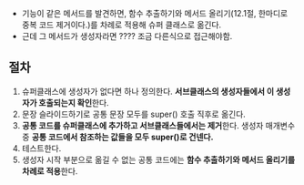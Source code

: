 - 기능이 같은 메서드를 발견하면, 함수 추출하기와 메서드 올리기(12.1절, 한마디로 중복 코드 제거이다.)를 차례로 적용해 슈퍼 클래스로 옮긴다.
- 근데 그 메서드가 생성자라면 ???? 조금 다른식으로 접근해야함.
    
    

## 절차

1. 슈퍼클래스에 생성자가 없다면 하나 정의한다. **서브클래스의 생성자들에서 이 생성자가 호출되는지 확인**한다.
2. 문장 슬라이드하기로 공통 문장 모두를 super() 호출 직후로 옮긴다.
3. **공통 코드를 슈퍼클래스에 추가하고 서브클래스들에서는 제거**한다. 생성자 매개변수 중 **공통 코드에서 참조하는 값들을 모두 super()로 건넨다.**
4. 테스트한다.
5. 생성자 시작 부분으로 옮길 수 없는 공통 코드에는 **함수 추출하기와 메서드 올리기를 차례로 적용**한다.
